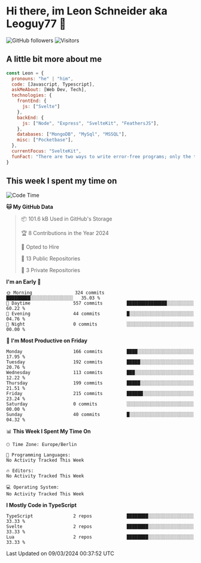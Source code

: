 # Hi there, im Leon Schneider aka Leoguy77 👋

![GitHub followers](https://img.shields.io/github/followers/leoguy77.svg?style=social&label=Followers) ![Visitors](https://visitor-badge.glitch.me/badge?page_id=leoguy77.leoguy77)

## A little bit more about me

```javascript
const Leon = {
  pronouns: "he" | "him",
  code: [Javascript, Typescript],
  askMeAbout: [Web Dev, Tech],
  technologies: {
    frontEnd: {
      js: ["Svelte"]
    },
    backEnd: {
      js: ["Node", "Express", "SvelteKit", "FeathersJS"],
    },
    databases: ["MongoDB", "MySql", "MSSQL"],
    misc: ["Pocketbase"],
  },
  currentFocus: "SvelteKit",
  funFact: "There are two ways to write error-free programs; only the third one works"
}
```

## This week I spent my time on

<!--START_SECTION:waka-->
![Code Time](http://img.shields.io/badge/Code%20Time-134%20hrs%2048%20mins-blue)

**🐱 My GitHub Data** 

> 📦 101.6 kB Used in GitHub's Storage 
 > 
> 🏆 8 Contributions in the Year 2024
 > 
> 💼 Opted to Hire
 > 
> 📜 13 Public Repositories 
 > 
> 🔑 3 Private Repositories 
 > 
**I'm an Early 🐤** 

```text
🌞 Morning                324 commits         █████████░░░░░░░░░░░░░░░░   35.03 % 
🌆 Daytime                557 commits         ███████████████░░░░░░░░░░   60.22 % 
🌃 Evening                44 commits          █░░░░░░░░░░░░░░░░░░░░░░░░   04.76 % 
🌙 Night                  0 commits           ░░░░░░░░░░░░░░░░░░░░░░░░░   00.00 % 
```
📅 **I'm Most Productive on Friday** 

```text
Monday                   166 commits         ████░░░░░░░░░░░░░░░░░░░░░   17.95 % 
Tuesday                  192 commits         █████░░░░░░░░░░░░░░░░░░░░   20.76 % 
Wednesday                113 commits         ███░░░░░░░░░░░░░░░░░░░░░░   12.22 % 
Thursday                 199 commits         █████░░░░░░░░░░░░░░░░░░░░   21.51 % 
Friday                   215 commits         ██████░░░░░░░░░░░░░░░░░░░   23.24 % 
Saturday                 0 commits           ░░░░░░░░░░░░░░░░░░░░░░░░░   00.00 % 
Sunday                   40 commits          █░░░░░░░░░░░░░░░░░░░░░░░░   04.32 % 
```


📊 **This Week I Spent My Time On** 

```text
🕑︎ Time Zone: Europe/Berlin

💬 Programming Languages: 
No Activity Tracked This Week

🔥 Editors: 
No Activity Tracked This Week

💻 Operating System: 
No Activity Tracked This Week
```

**I Mostly Code in TypeScript** 

```text
TypeScript               2 repos             ████████░░░░░░░░░░░░░░░░░   33.33 % 
Svelte                   2 repos             ████████░░░░░░░░░░░░░░░░░   33.33 % 
Lua                      2 repos             ████████░░░░░░░░░░░░░░░░░   33.33 % 
```




 Last Updated on 09/03/2024 00:37:52 UTC
<!--END_SECTION:waka-->
